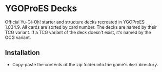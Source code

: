 # YGOProES Decks
Official Yu-Gi-Oh! starter and structure decks recreated in YGOProES 1.034.9.
All cards are sorted by card number.
The decks are named by their TCG variant.
If a TCG variant of the deck doesn't exist, it's named by the OCG variant.

## Installation
- Copy-paste the contents of the zip folder into the game's ```deck``` directory.
